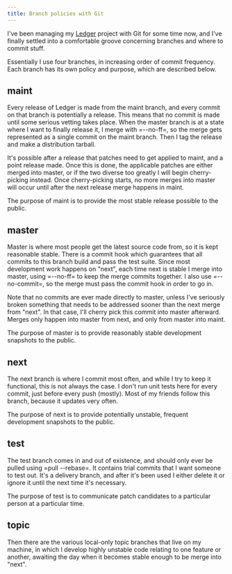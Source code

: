 ```yaml
---
title: Branch policies with Git
---
```


I've been managing my [Ledger](http://wiki.github.com/jwiegley/ledger) project with Git for some time now, and I've finally settled into a comfortable groove concerning branches and where to commit stuff.

<!--more-->
Essentially I use four branches, in increasing order of commit frequency.  Each branch has its own policy and purpose, which are described below.

## maint

Every release of Ledger is made from the maint branch, and every commit on that branch is potentially a release.  This means that no commit is made until some serious vetting takes place.  When the master branch is at a state where I want to finally release it, I merge with =--no-ff=, so the merge gets represented as a single commit on the maint branch.  Then I tag the release and make a distribution tarball.

It's possible after a release that patches need to get applied to maint, and a point release made.  Once this is done, the applicable patches are either merged into master, or if the two diverse too greatly I will begin cherry-picking instead.  Once cherry-picking starts, no more merges into master will occur until after the next release merge happens in maint.

The purpose of maint is to provide the most stable release possible to the public.

## master

Master is where most people get the latest source code from, so it is kept reasonable stable.  There is a commit hook which guarantees that all commits to this branch build and pass the test suite.  Since most development work happens on "next", each time next is stable I merge into master, using =--no-ff= to keep the merge commits together.  I also use =--no-commit=, so the merge must pass the commit hook in order to go in.

Note that no commits are ever made directly to master, unless I've seriously broken something that needs to be addressed sooner than the next merge from "next".  In that case, I'll cherry pick this commit into master afterward.  Merges only happen into master from next, and only from master into maint.

The purpose of master is to provide reasonably stable development snapshots to the public.

## next

The next branch is where I commit most often, and while I try to keep it functional, this is not always the case.  I don't run unit tests here for every commit, just before every push (mostly).  Most of my friends follow this branch, because it updates very often.

The purpose of next is to provide potentially unstable, frequent development snapshots to the public.

## test

The test branch comes in and out of existence, and should only ever be pulled using =pull --rebase=.  It contains trial commits that I want someone to test out.  It's a delivery branch, and after it's been used I either delete it or ignore it until the next time it's necessary.

The purpose of test is to communicate patch candidates to a particular person at a particular time.

## topic

Then there are the various local-only topic branches that live on my machine, in which I develop highly unstable code relating to one feature or another, awaiting the day when it becomes stable enough to be merge into "next".

